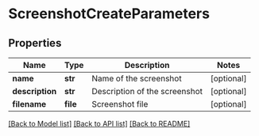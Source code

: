# ScreenshotCreateParameters

## Properties
Name | Type | Description | Notes
------------ | ------------- | ------------- | -------------
**name** | **str** | Name of the screenshot | [optional] 
**description** | **str** | Description of the screenshot | [optional] 
**filename** | **file** | Screenshot file | [optional] 

[[Back to Model list]](../README.md#documentation-for-models) [[Back to API list]](../README.md#documentation-for-api-endpoints) [[Back to README]](../README.md)


